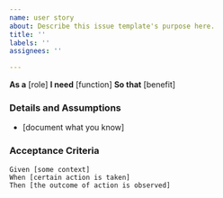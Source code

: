 ```yaml
---
name: user story
about: Describe this issue template's purpose here.
title: ''
labels: ''
assignees: ''

---
```


**As a** [role] 
 **I need** [function] 
**So that** [benefit] 

### Details and Assumptions
* [document what you know]
 
 ### Acceptance Criteria 
 
 ```gherkin
 Given [some context]
 When [certain action is taken]
 Then [the outcome of action is observed]

